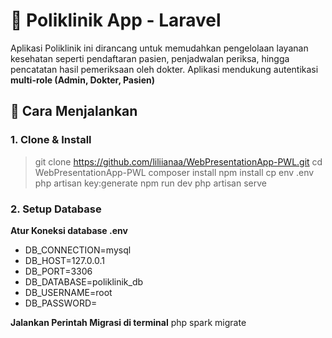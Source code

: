 # 🏥 Poliklinik App - Laravel

Aplikasi Poliklinik ini dirancang untuk memudahkan pengelolaan layanan kesehatan seperti pendaftaran pasien, penjadwalan periksa, hingga pencatatan hasil pemeriksaan oleh dokter. Aplikasi mendukung autentikasi **multi-role (Admin, Dokter, Pasien)** 

## 🚀 Cara Menjalankan

### 1. Clone & Install
> git clone https://github.com/liliianaa/WebPresentationApp-PWL.git
> cd WebPresentationApp-PWL
> composer install
> npm install
> cp env .env
> php artisan key:generate
> npm run dev
> php artisan serve

### 2. Setup Database

**Atur Koneksi database .env**
- DB_CONNECTION=mysql
- DB_HOST=127.0.0.1
- DB_PORT=3306
- DB_DATABASE=poliklinik_db
- DB_USERNAME=root
- DB_PASSWORD=

**Jalankan Perintah Migrasi di terminal** php spark migrate
